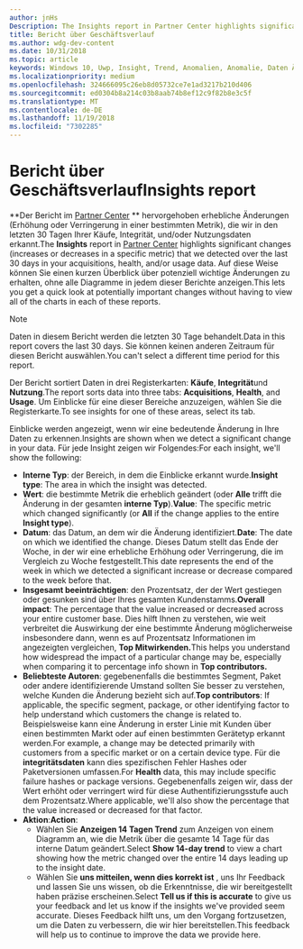 ```yaml
---
author: jnHs
Description: The Insights report in Partner Center highlights significant changes about your apps.
title: Bericht über Geschäftsverlauf
ms.author: wdg-dev-content
ms.date: 10/31/2018
ms.topic: article
keywords: Windows 10, Uwp, Insight, Trend, Anomalien, Anomalie, Daten Änderungen
ms.localizationpriority: medium
ms.openlocfilehash: 324666095c26eb8d05732ce7e1ad3217b210d406
ms.sourcegitcommit: ed0304b8a214c03b8aab74b8ef12c9f82b8e3c5f
ms.translationtype: MT
ms.contentlocale: de-DE
ms.lasthandoff: 11/19/2018
ms.locfileid: "7302285"
---
```

# <a name="insights-report"></a><span data-ttu-id="bcef5-103">Bericht über Geschäftsverlauf</span><span class="sxs-lookup"><span data-stu-id="bcef5-103">Insights report</span></span>


<span data-ttu-id="bcef5-104">\*\*Der Bericht im [Partner Center](https://partner.microsoft.com/dashboard) \*\* hervorgehoben erhebliche Änderungen (Erhöhung oder Verringerung in einer bestimmten Metrik), die wir in den letzten 30 Tagen Ihrer Käufe, Integrität, und/oder Nutzungsdaten erkannt.</span><span class="sxs-lookup"><span data-stu-id="bcef5-104">The **Insights** report in [Partner Center](https://partner.microsoft.com/dashboard) highlights significant changes (increases or decreases in a specific metric) that we detected over the last 30 days in your acquisitions, health, and/or usage data.</span></span> <span data-ttu-id="bcef5-105">Auf diese Weise können Sie einen kurzen Überblick über potenziell wichtige Änderungen zu erhalten, ohne alle Diagramme in jedem dieser Berichte anzeigen.</span><span class="sxs-lookup"><span data-stu-id="bcef5-105">This lets you get a quick look at potentially important changes without having to view all of the charts in each of these reports.</span></span>

> [!NOTE]
> <span data-ttu-id="bcef5-106">Daten in diesem Bericht werden die letzten 30 Tage behandelt.</span><span class="sxs-lookup"><span data-stu-id="bcef5-106">Data in this report covers the last 30 days.</span></span> <span data-ttu-id="bcef5-107">Sie können keinen anderen Zeitraum für diesen Bericht auswählen.</span><span class="sxs-lookup"><span data-stu-id="bcef5-107">You can't select a different time period for this report.</span></span>

<span data-ttu-id="bcef5-108">Der Bericht sortiert Daten in drei Registerkarten: **Käufe**, **Integrität**und **Nutzung**.</span><span class="sxs-lookup"><span data-stu-id="bcef5-108">The report sorts data into three tabs: **Acquisitions**, **Health**, and **Usage**.</span></span> <span data-ttu-id="bcef5-109">Um Einblicke für eine dieser Bereiche anzuzeigen, wählen Sie die Registerkarte.</span><span class="sxs-lookup"><span data-stu-id="bcef5-109">To see insights for one of these areas, select its tab.</span></span>

<span data-ttu-id="bcef5-110">Einblicke werden angezeigt, wenn wir eine bedeutende Änderung in Ihre Daten zu erkennen.</span><span class="sxs-lookup"><span data-stu-id="bcef5-110">Insights are shown when we detect a significant change in your data.</span></span> <span data-ttu-id="bcef5-111">Für jede Insight zeigen wir Folgendes:</span><span class="sxs-lookup"><span data-stu-id="bcef5-111">For each insight, we'll show the following:</span></span>
- <span data-ttu-id="bcef5-112">**Interne Typ**: der Bereich, in dem die Einblicke erkannt wurde.</span><span class="sxs-lookup"><span data-stu-id="bcef5-112">**Insight type**: The area in which the insight was detected.</span></span>
- <span data-ttu-id="bcef5-113">**Wert**: die bestimmte Metrik die erheblich geändert (oder **Alle** trifft die Änderung in der gesamten **interne Typ**).</span><span class="sxs-lookup"><span data-stu-id="bcef5-113">**Value**: The specific metric which changed significantly (or **All** if the change applies to the entire **Insight type**).</span></span>
- <span data-ttu-id="bcef5-114">**Datum**: das Datum, an dem wir die Änderung identifiziert.</span><span class="sxs-lookup"><span data-stu-id="bcef5-114">**Date**: The date on which we identified the change.</span></span> <span data-ttu-id="bcef5-115">Dieses Datum stellt das Ende der Woche, in der wir eine erhebliche Erhöhung oder Verringerung, die im Vergleich zu Woche festgestellt.</span><span class="sxs-lookup"><span data-stu-id="bcef5-115">This date represents the end of the week in which we detected a significant increase or decrease compared to the week before that.</span></span>
- <span data-ttu-id="bcef5-116">**Insgesamt beeinträchtigen**: den Prozentsatz, der der Wert gestiegen oder gesunken sind über Ihres gesamten Kundenstamms.</span><span class="sxs-lookup"><span data-stu-id="bcef5-116">**Overall impact**: The percentage that the value increased or decreased across your entire customer base.</span></span> <span data-ttu-id="bcef5-117">Dies hilft Ihnen zu verstehen, wie weit verbreitet die Auswirkung der eine bestimmte Änderung möglicherweise insbesondere dann, wenn es auf Prozentsatz Informationen im angezeigten vergleichen, **Top Mitwirkenden.**</span><span class="sxs-lookup"><span data-stu-id="bcef5-117">This helps you understand how widespread the impact of a particular change may be, especially when comparing it to percentage info shown in **Top contributors.**</span></span>
- <span data-ttu-id="bcef5-118">**Beliebteste Autoren**: gegebenenfalls die bestimmtes Segment, Paket oder andere identifizierende Umstand sollten Sie besser zu verstehen, welche Kunden die Änderung bezieht sich auf.</span><span class="sxs-lookup"><span data-stu-id="bcef5-118">**Top contributors**: If applicable, the specific segment, package, or other identifying factor to help understand which customers the change is related to.</span></span> <span data-ttu-id="bcef5-119">Beispielsweise kann eine Änderung in erster Linie mit Kunden über einen bestimmten Markt oder auf einen bestimmten Gerätetyp erkannt werden.</span><span class="sxs-lookup"><span data-stu-id="bcef5-119">For example, a change may be detected primarily with customers from a specific market or on a certain device type.</span></span> <span data-ttu-id="bcef5-120">Für die **integritätsdaten** kann dies spezifischen Fehler Hashes oder Paketversionen umfassen.</span><span class="sxs-lookup"><span data-stu-id="bcef5-120">For **Health** data, this may include specific failure hashes or package versions.</span></span> <span data-ttu-id="bcef5-121">Gegebenenfalls zeigen wir, dass der Wert erhöht oder verringert wird für diese Authentifizierungsstufe auch dem Prozentsatz.</span><span class="sxs-lookup"><span data-stu-id="bcef5-121">Where applicable, we'll also show the percentage that the value increased or decreased for that factor.</span></span>
- <span data-ttu-id="bcef5-122">**Aktion**:</span><span class="sxs-lookup"><span data-stu-id="bcef5-122">**Action**:</span></span>
   - <span data-ttu-id="bcef5-123">Wählen Sie **Anzeigen 14 Tagen Trend** zum Anzeigen von einem Diagramm an, wie die Metrik über die gesamte 14 Tage für das interne Datum geändert.</span><span class="sxs-lookup"><span data-stu-id="bcef5-123">Select **Show 14-day trend** to view a chart showing how the metric changed over the entire 14 days leading up to the insight date.</span></span>
   - <span data-ttu-id="bcef5-124">Wählen Sie **uns mitteilen, wenn dies korrekt ist** , uns Ihr Feedback und lassen Sie uns wissen, ob die Erkenntnisse, die wir bereitgestellt haben präzise erscheinen.</span><span class="sxs-lookup"><span data-stu-id="bcef5-124">Select **Tell us if this is accurate** to give us your feedback and let us know if the insights we've provided seem accurate.</span></span> <span data-ttu-id="bcef5-125">Dieses Feedback hilft uns, um den Vorgang fortzusetzen, um die Daten zu verbessern, die wir hier bereitstellen.</span><span class="sxs-lookup"><span data-stu-id="bcef5-125">This feedback will help us to continue to improve the data we provide here.</span></span> 

